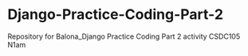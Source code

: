 # Django-Practice-Coding-Part-2
Repository for Balona_Django Practice Coding Part 2 activity CSDC105 N1am
